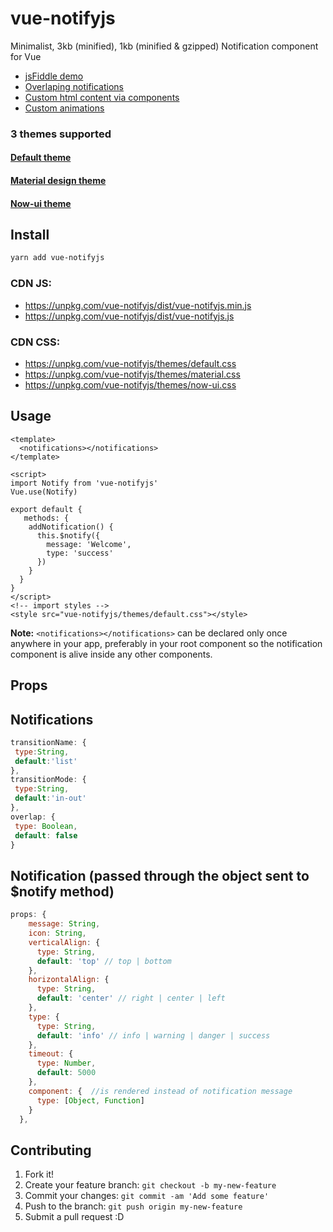 # vue-notifyjs
Minimalist, 3kb (minified), 1kb (minified & gzipped) Notification component for Vue

- [jsFiddle demo](https://jsfiddle.net/z11fe07p/2248/)
- [Overlaping notifications](https://jsfiddle.net/z11fe07p/2284/)
- [Custom html content via components](https://jsfiddle.net/z11fe07p/2297/)
- [Custom animations](https://jsfiddle.net/z11fe07p/2362/)

### 3 themes supported
#### [Default theme](https://jsfiddle.net/z11fe07p/2248/)
#### [Material design theme](https://jsfiddle.net/z11fe07p/2286/)
#### [Now-ui theme](https://jsfiddle.net/z11fe07p/2288/)

## Install

```bash
yarn add vue-notifyjs
```

### CDN JS: 
* https://unpkg.com/vue-notifyjs/dist/vue-notifyjs.min.js
* https://unpkg.com/vue-notifyjs/dist/vue-notifyjs.js

### CDN CSS: 
* https://unpkg.com/vue-notifyjs/themes/default.css
* https://unpkg.com/vue-notifyjs/themes/material.css
* https://unpkg.com/vue-notifyjs/themes/now-ui.css

## Usage

```vue
<template>
  <notifications></notifications>
</template>

<script>
import Notify from 'vue-notifyjs'
Vue.use(Notify)

export default {
   methods: {
    addNotification() {
      this.$notify({
        message: 'Welcome',
        type: 'success'
      })
    }
  }
}
</script>
<!-- import styles -->
<style src="vue-notifyjs/themes/default.css"></style>

```
**Note:** `<notifications></notifications>` can be declared only once anywhere in your app,
preferably in your root component so the notification component is alive inside any other components.
## Props

## Notifications 

```js
transitionName: {
 type:String,
 default:'list'
},
transitionMode: {
 type:String,
 default:'in-out'
},
overlap: {
 type: Boolean,
 default: false
}
```

## Notification (passed through the object sent to $notify method)
```js
props: {
    message: String,
    icon: String,
    verticalAlign: {
      type: String,
      default: 'top' // top | bottom
    },
    horizontalAlign: {
      type: String,
      default: 'center' // right | center | left
    },
    type: {
      type: String,
      default: 'info' // info | warning | danger | success
    },
    timeout: {
      type: Number,
      default: 5000
    },
    component: {  //is rendered instead of notification message
      type: [Object, Function]
    }
  },
```
## Contributing

1. Fork it!
2. Create your feature branch: `git checkout -b my-new-feature`
3. Commit your changes: `git commit -am 'Add some feature'`
4. Push to the branch: `git push origin my-new-feature`
5. Submit a pull request :D

